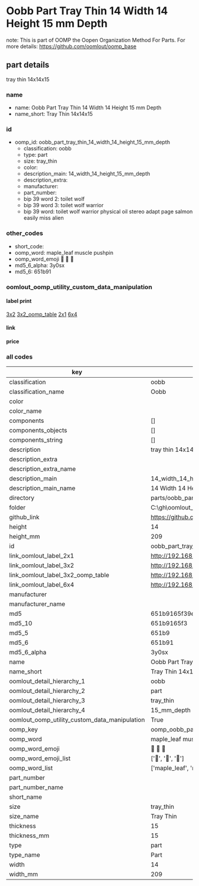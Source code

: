 # Oobb Part Tray Thin 14 Width 14 Height 15 mm Depth  

note: This is part of OOMP the Oopen Organization Method For Parts. For more details: https://github.com/oomlout/oomp_base

##  part details
  



tray thin 14x14x15



### name
* name: Oobb Part Tray Thin 14 Width 14 Height 15 mm Depth
* name_short: Tray Thin 14x14x15 
### id
* oomp_id: oobb_part_tray_thin_14_width_14_height_15_mm_depth
  * classification: oobb
  * type: part
  * size: tray_thin
  * color: 
  * description_main: 14_width_14_height_15_mm_depth
  * description_extra: 
  * manufacturer: 
  * part_number: 
  * bip 39 word 2: toilet wolf
  * bip 39 word 3: toilet wolf warrior
  * bip 39 word: toilet wolf warrior physical oil stereo adapt page salmon easily miss alien

### other_codes
* short_code: 
* oomp_word: maple_leaf muscle pushpin
* oomp_word_emoji :maple_leaf: :muscle: :pushpin:
* md5_6_alpha: 3y0sx
* md5_6: 651b91






### oomlout_oomp_utility_custom_data_manipulation
#### label print
[3x2](http://192.168.1.245:1112/?label=oomp%203y0sx)
[3x2_oomp_table](http://192.168.1.108:1112/?label=oomp%203y0sx)
[2x1](http://192.168.1.242:1112/?label=oomp%203y0sx)
[6x4](http://192.168.1.55:1112/?label=oomp%203y0sx)    

#### link

                              

#### price







### all codes 
| key | value |  
| --- | --- |  
| classification | oobb |  
| classification_name | Oobb |  
| color |  |  
| color_name |  |  
| components | [] |  
| components_objects | [] |  
| components_string | [] |  
| description | tray thin 14x14x15 |  
| description_extra |  |  
| description_extra_name |  |  
| description_main | 14_width_14_height_15_mm_depth |  
| description_main_name | 14 Width 14 Height 15 mm Depth |  
| directory | parts/oobb_part_tray_thin_14_width_14_height_15_mm_depth |  
| folder | C:\gh\oomlout_oobb_version_4_generated_parts\parts\oobb_part_tray_thin_14_width_14_height_15_mm_depth |  
| github_link | https://github.com/oomlout/oomlout_oomp_part_src/tree/main/parts/oobb_part_tray_thin_14_width_14_height_15_mm_depth |  
| height | 14 |  
| height_mm | 209 |  
| id | oobb_part_tray_thin_14_width_14_height_15_mm_depth |  
| link_oomlout_label_2x1 | http://192.168.1.242:1112/?label=oomp%203y0sx |  
| link_oomlout_label_3x2 | http://192.168.1.245:1112/?label=oomp%203y0sx |  
| link_oomlout_label_3x2_oomp_table | http://192.168.1.108:1112/?label=oomp%203y0sx |  
| link_oomlout_label_6x4 | http://192.168.1.55:1112/?label=oomp%203y0sx |  
| manufacturer |  |  
| manufacturer_name |  |  
| md5 | 651b9165f39ee063564cea3feebf371e |  
| md5_10 | 651b9165f3 |  
| md5_5 | 651b9 |  
| md5_6 | 651b91 |  
| md5_6_alpha | 3y0sx |  
| name | Oobb Part Tray Thin 14 Width 14 Height 15 mm Depth |  
| name_short | Tray Thin 14x14x15  |  
| oomlout_detail_hierarchy_1 | oobb |  
| oomlout_detail_hierarchy_2 | part |  
| oomlout_detail_hierarchy_3 | tray_thin |  
| oomlout_detail_hierarchy_4 | 15_mm_depth |  
| oomlout_oomp_utility_custom_data_manipulation | True |  
| oomp_key | oomp_oobb_part_tray_thin_14_width_14_height_15_mm_depth |  
| oomp_word | maple_leaf muscle pushpin |  
| oomp_word_emoji | :maple_leaf: :muscle: :pushpin: |  
| oomp_word_emoji_list | [':maple_leaf:', ':muscle:', ':pushpin:'] |  
| oomp_word_list | ['maple_leaf', 'muscle', 'pushpin'] |  
| part_number |  |  
| part_number_name |  |  
| short_name |  |  
| size | tray_thin |  
| size_name | Tray Thin |  
| thickness | 15 |  
| thickness_mm | 15 |  
| type | part |  
| type_name | Part |  
| width | 14 |  
| width_mm | 209 |  

